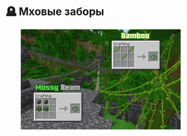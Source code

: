 # 🪦 Мховые заборы

<figure><img src="../../.gitbook/assets/17094803-mossy-beam-and-bamboo_l (1).webp" alt=""><figcaption></figcaption></figure>
